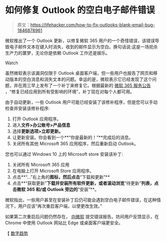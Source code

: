 # 如何修复 Outlook 的空白电子邮件错误

> 原文：<https://lifehacker.com/how-to-fix-outlooks-blank-email-bug-1846878961>

微软推出了一个 Outlook 更新，以修复微软 365 用户的一个奇怪错误，该错误导致电子邮件文本在键入时消失，收到的邮件显示为空白。换句话说:这是一场扼杀生产力的噩梦，无论你是依赖 Outlook 工作还是娱乐。

Watch

虽然微软表示该漏洞仅限于 Outlook 桌面客户端，但一些用户也报告了网页和移动版本的空白消息和消失文本的问题。幸运的是，微软表示它已经发现了这个问题，并在周三早上发布了一个补丁来修复它。根据最新的 [微软 365 服务公告](https://portal.office.com/servicestatus) ，“修复已经应用到所有受影响的环境”，补丁现在对每个人都可用。

由于自动更新，一些 Outlook 用户可能已经安装了该修补程序，但是您可以手动检查并安装该修补程序:

1.  打开 Outlook 应用程序。
2.  进入**文件>办公账号>产品信息**
3.  选择**更新选项>立即更新。**
4.  让更新安装。你会看到一个**“你是最新的！”**完成后的消息。
5.  关闭所有其他 Microsoft 365 应用程序，然后重新启动 Outlook。

您也可以通过 Windows 10 上的 Microsoft store 安装该补丁:

1.  关闭所有 Microsoft 365 应用
2.  在电脑上打开 Microsoft Store 应用程序。
3.  点击**“…”右上角的**图标，然后点击**“下载和更新”**
4.  点击**“获取更新”**下载并安装所有软件更新，或者滚动浏览**“待更新”**列表，点击微软 365 和/或 Outlook 旁边的**“安装”**。

微软指出，一些用户甚至在安装补丁后仍可能会遇到空白电子邮件错误，在这种情况下，用户应该“再次重启客户端，以使更改生效。”

如果第二次重启后问题仍然存在， [向微软](https://support.microsoft.com/en-us/supportrequestform/8ad563e3-288e-2a61-8122-3ba03d6b8d75) 提交错误报告。坊间用户反馈显示，在 Chrome 中使用 Outlook 网站比 Edge 或桌面客户端更安全。

【 [数字趋势](https://www.digitaltrends.com/news/microsoft-is-working-right-now-to-fix-an-issue-with-outlook/)